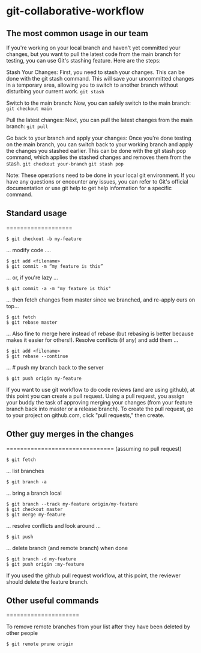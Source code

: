 
# git-collaborative-workflow
## The most common usage in our team
If you're working on your local branch and haven't yet committed your changes, but you want to pull the latest code from the main branch for testing, you can use Git's stashing feature. Here are the steps:

Stash Your Changes:
First, you need to stash your changes. This can be done with the git stash command. This will save your uncommitted changes in a temporary area, allowing you to switch to another branch without disturbing your current work.
`git stash`

Switch to the main branch:
Now, you can safely switch to the main branch:
`git checkout main`

Pull the latest changes:
Next, you can pull the latest changes from the main branch:
`git pull`

Go back to your branch and apply your changes:
Once you're done testing on the main branch, you can switch back to your working branch and apply the changes you stashed earlier. This can be done with the git stash pop command, which applies the stashed changes and removes them from the stash.
`git checkout your-branch`
`git stash pop`

Note: These operations need to be done in your local git environment. If you have any questions or encounter any issues, you can refer to Git's official documentation or use git help <command> to get help information for a specific command.


## Standard usage
===================

    $ git checkout -b my-feature

... modify code ....

    $ git add <filename> 
    $ git commit -m “my feature is this”

... or, if you're lazy ...

    $ git commit -a -m "my feature is this"

... then fetch changes from master since we branched, and re-apply ours on top...

    $ git fetch
    $ git rebase master
    
... Also fine to merge here instead of rebase (but rebasing is better because makes it easier for others!). Resolve conflicts (if any) and add them ... 

    $ git add <filename>
    $ git rebase --continue

... # push my branch back to the server

    $ git push origin my-feature 

If you want to use git workflow to do code reviews (and are using github), at this point you can create a pull request. Using a pull request, you assign your buddy the task of approving merging your changes (from your feature branch back into master or a release branch). To create the pull request, go to your project on github.com, click "pull requests," then create.


## Other guy merges in the changes
===============================
(assuming no pull request)

    $ git fetch 

... list branches

    $ git branch -a

... bring a branch local

    $ git branch --track my-feature origin/my-feature
    $ git checkout master
    $ git merge my-feature

... resolve conflicts and look around ...

    $ git push

... delete branch (and remote branch) when done

    $ git branch -d my-feature 
    $ git push origin :my-feature 
    
If you used the github pull request workflow, at this point, the reviewer should delete the feature branch.

## Other useful commands
=====================

To remove remote branches from your list after they have been deleted by other people

    $ git remote prune origin
